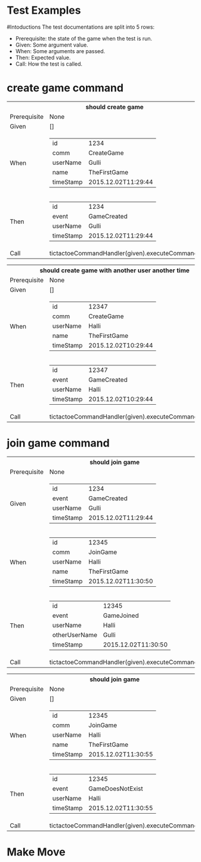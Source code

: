 Test Examples
=============
#Intoductions
The test documentations are split into 5 rows:
* Prerequisite: the state of the game when the test is run.
* Given: Some argument value.
* When: Some arguments are passed.
* Then: Expected value.
* Call: How the test is called.

# create game command
<TABLE>
  <TR>
    <TH colspan="2">
      should create game
    </TH>
  </TR>
  <TR>
    <TD>Prerequisite</TD>
    <TD>
      None
    </TD>
  </TR>
  <TR>
    <TD>Given</TD>
    <TD>
      []
    </TD>
  </TR>
  <TR>
    <TD>When</TD>
    <TD>
    <Table>
      <TR>
        <TD>id</TD>
        <TD>1234</TD>
      </TR>
      <TR>
        <TD>comm</TD>
        <TD>CreateGame</TD>
      </TR>
      <TR>
        <TD>userName</TD>
        <TD>Gulli</TD>
      </TR>
      <TR>
        <TD>name</TD>
        <TD>TheFirstGame</TD>
      </TR>
      <TR>
        <TD>timeStamp</TD>
        <TD>2015.12.02T11:29:44</TD>
      </TR>
    </Table>
    </TD>
  </TR>
  <TR>
    <TD>Then</TD>
    <TD>
    <Table>
      <TR>
        <TD>id</TD>
        <TD>1234</TD>
      </TR>
      <TR>
        <TD>event</TD>
        <TD>GameCreated</TD>
      </TR>
      <TR>
        <TD>userName</TD>
        <TD>Gulli</TD>
      </TR>
      <TR>
        <TD>timeStamp</TD>
        <TD>2015.12.02T11:29:44</TD>
      </TR>
    </Table>
    </TD>
  </TR>
  <TR>
    <TD>
      Call
    </TD>
    <TD>
      tictactoeCommandHandler(given).executeCommand(when);
    </TD>
  </TR>
</TABLE>

<TABLE>
  <TR>
    <TH colspan="2">
      should create game with another user another time
    </TH>
  </TR>
  <TR>
    <TD>Prerequisite</TD>
    <TD>
      None
    </TD>
  </TR>
  <TR>
    <TD>Given</TD>
    <TD>
      []
    </TD>
  </TR>
  <TR>
    <TD>When</TD>
    <TD>
    <Table>
      <TR>
        <TD>id</TD>
        <TD>12347</TD>
      </TR>
      <TR>
        <TD>comm</TD>
        <TD>CreateGame</TD>
      </TR>
      <TR>
        <TD>userName</TD>
        <TD>Halli</TD>
      </TR>
      <TR>
        <TD>name</TD>
        <TD>TheFirstGame</TD>
      </TR>
      <TR>
        <TD>timeStamp</TD>
        <TD>2015.12.02T10:29:44</TD>
      </TR>
    </Table>
    </TD>
  </TR>
  <TR>
    <TD>Then</TD>
    <TD>
    <Table>
      <TR>
        <TD>id</TD>
        <TD>12347</TD>
      </TR>
      <TR>
        <TD>event</TD>
        <TD>GameCreated</TD>
      </TR>
      <TR>
        <TD>userName</TD>
        <TD>Halli</TD>
      </TR>
      <TR>
        <TD>timeStamp</TD>
        <TD>2015.12.02T10:29:44</TD>
      </TR>
    </Table>
    </TD>
  </TR>
  <TR>
    <TD>
      Call
    </TD>
    <TD>
      tictactoeCommandHandler(given).executeCommand(when);
    </TD>
  </TR>
</TABLE>

# join game command
<TABLE>
  <TR>
    <TH colspan="2">
      should join game
    </TH>
  </TR>
  <TR>
    <TD>Prerequisite</TD>
    <TD>
      None
    </TD>
  </TR>
  <TR>
    <TD>Given</TD>
    <TD>
    <Table>
      <TR>
        <TD>id</TD>
        <TD>1234</TD>
      </TR>
      <TR>
        <TD>event</TD>
        <TD>GameCreated</TD>
      </TR>
      <TR>
        <TD>userName</TD>
        <TD>Gulli</TD>
      </TR>
      <TR>
        <TD>timeStamp</TD>
        <TD>2015.12.02T11:29:44</TD>
      </TR>
    </Table>
    </TD>
  </TR>
  <TR>
    <TD>When</TD>
    <TD>
    <Table>
      <TR>
        <TD>id</TD>
        <TD>12345</TD>
      </TR>
      <TR>
        <TD>comm</TD>
        <TD>JoinGame</TD>
      </TR>
      <TR>
        <TD>userName</TD>
        <TD>Halli</TD>
      </TR>
      <TR>
        <TD>name</TD>
        <TD>TheFirstGame</TD>
      </TR>
      <TR>
        <TD>timeStamp</TD>
        <TD>2015.12.02T11:30:50</TD>
      </TR>
    </Table>
    </TD>
  </TR>
  <TR>
    <TD>Then</TD>
    <TD>
    <Table>
      <TR>
        <TD>id</TD>
        <TD>12345</TD>
      </TR>
      <TR>
        <TD>event</TD>
        <TD>GameJoined</TD>
      </TR>
      <TR>
        <TD>userName</TD>
        <TD>Halli</TD>
      </TR>
      <TR>
        <TD>otherUserName</TD>
        <TD>Gulli</TD>
      </TR>
      <TR>
        <TD>timeStamp</TD>
        <TD>2015.12.02T11:30:50</TD>
      </TR>
    </Table>
    </TD>
  </TR>
  <TR>
    <TD>
      Call
    </TD>
    <TD>
      tictactoeCommandHandler(given).executeCommand(when);
    </TD>
  </TR>
</TABLE>

<TABLE>
  <TR>
    <TH colspan="2">
      should join game
    </TH>
  </TR>
  <TR>
    <TD>Prerequisite</TD>
    <TD>
      None
    </TD>
  </TR>
  <TR>
    <TD>Given</TD>
    <TD>
      []
    </TD>
  </TR>
  <TR>
    <TD>When</TD>
    <TD>
    <Table>
      <TR>
        <TD>id</TD>
        <TD>12345</TD>
      </TR>
      <TR>
        <TD>comm</TD>
        <TD>JoinGame</TD>
      </TR>
      <TR>
        <TD>userName</TD>
        <TD>Halli</TD>
      </TR>
      <TR>
        <TD>name</TD>
        <TD>TheFirstGame</TD>
      </TR>
      <TR>
        <TD>timeStamp</TD>
        <TD>2015.12.02T11:30:55</TD>
      </TR>
    </Table>
    </TD>
  </TR>
  <TR>
    <TD>Then</TD>
    <TD>
    <Table>
      <TR>
        <TD>id</TD>
        <TD>12345</TD>
      </TR>
      <TR>
        <TD>event</TD>
        <TD>GameDoesNotExist</TD>
      </TR>
      <TR>
        <TD>userName</TD>
        <TD>Halli</TD>
      </TR>
      <TR>
        <TD>timeStamp</TD>
        <TD>2015.12.02T11:30:55</TD>
      </TR>
    </Table>
    </TD>
  </TR>
  <TR>
    <TD>
      Call
    </TD>
    <TD>
      tictactoeCommandHandler(given).executeCommand(when);
    </TD>
  </TR>
</TABLE>

# Make Move
